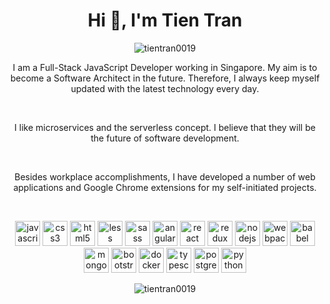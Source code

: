 <h1 align="center">Hi 👋, I'm Tien Tran</h1>
<p align="center"> <img src="https://komarev.com/ghpvc/?username=tientran0019" alt="tientran0019" /> </p>
<p align="center">
   I am a Full-Stack JavaScript Developer working in Singapore. My aim is to become a Software Architect in the future. Therefore, I always keep myself updated with the latest technology every day.</p> 
<br />
<p align="center">
   I like microservices and the serverless concept. I believe that they will be the future of software development.</p> 
<br />
<p align="center">
   Besides workplace accomplishments, I have developed a number of web applications and Google Chrome extensions for my self-initiated projects.</p> 
<br />

<p align="center">
    <img src="https://konpa.github.io/devicon/devicon.git/icons/javascript/javascript-original.svg" alt="javascript" width="40"  height="40" /> 
    <img src="https://konpa.github.io/devicon/devicon.git/icons/css3/css3-original-wordmark.svg" alt="css3" width="40"  height="40" /> 
    <img src="https://konpa.github.io/devicon/devicon.git/icons/html5/html5-original-wordmark.svg" alt="html5" width="40" height="40" /> 
    <img src="https://konpa.github.io/devicon/devicon.git/icons/less/less-plain-wordmark.svg" alt="less" width="40" height="40" />
    <img src="https://konpa.github.io/devicon/devicon.git/icons/sass/sass-original.svg" alt="sass" width="40" height="40" />
    <img src="https://konpa.github.io/devicon/devicon.git/icons/angularjs/angularjs-plain.svg" alt="angularjs" width="40" height="40" />
    <img src="https://konpa.github.io/devicon/devicon.git/icons/react/react-original-wordmark.svg" alt="react" width="40" height="40" />
    <img src="https://konpa.github.io/devicon/devicon.git/icons/redux/redux-original.svg" alt="redux" width="40" height="40" />
    <img src="https://konpa.github.io/devicon/devicon.git/icons/nodejs/nodejs-plain.svg" alt="nodejs" width="40" height="40" />
    <img src="https://konpa.github.io/devicon/devicon.git/icons/webpack/webpack-plain.svg" alt="webpack" width="40" height="40" />
    <img src="https://konpa.github.io/devicon/devicon.git/icons/babel/babel-original.svg" alt="babel" width="40" height="40" />
    <img src="https://konpa.github.io/devicon/devicon.git/icons/mongodb/mongodb-original-wordmark.svg" alt="mongodb" width="40" height="40" />
    <img src="https://konpa.github.io/devicon/devicon.git/icons/bootstrap/bootstrap-plain.svg" alt="bootstrap" width="40" height="40" />
    <img src="https://konpa.github.io/devicon/devicon.git/icons/docker/docker-original-wordmark.svg" alt="docker" width="40" height="40" /> 
    <img src="https://konpa.github.io/devicon/devicon.git/icons/typescript/typescript-original.svg" alt="typescript" width="40" height="40" /> 
    <img src="https://konpa.github.io/devicon/devicon.git/icons/postgresql/postgresql-original-wordmark.svg" alt="postgresql" width="40" height="40" /> 
    <img src="https://konpa.github.io/devicon/devicon.git/icons/python/python-original-wordmark.svg" alt="python" width="40" height="40" /> 
    
</p>
<p align="center"> <img src="https://github-readme-stats.vercel.app/api?username=tientran0019&show_icons=true" alt="tientran0019" /> </p>
